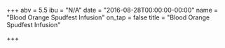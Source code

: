 +++
abv = 5.5
ibu = "N/A"
date = "2016-08-28T00:00:00-00:00"
name = "Blood Orange Spudfest Infusion"
on_tap = false
title = "Blood Orange Spudfest Infusion"

+++
